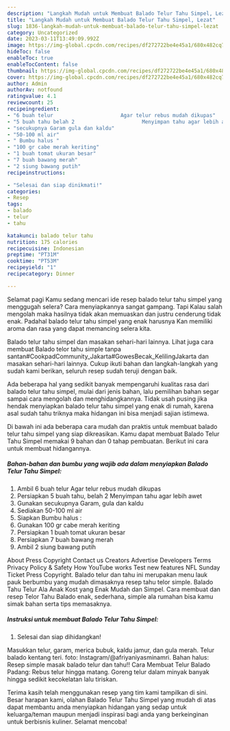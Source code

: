 ```yaml
---
description: "Langkah Mudah untuk Membuat Balado Telur Tahu Simpel, Lezat"
title: "Langkah Mudah untuk Membuat Balado Telur Tahu Simpel, Lezat"
slug: 1836-langkah-mudah-untuk-membuat-balado-telur-tahu-simpel-lezat
category: Uncategorized
date: 2023-03-11T13:49:09.992Z
image: https://img-global.cpcdn.com/recipes/df272722be4e45a1/680x482cq70/balado-telur-tahu-simpel-foto-resep-utama.jpg
hideToc: false
enableToc: true
enableTocContent: false
thumbnail: https://img-global.cpcdn.com/recipes/df272722be4e45a1/680x482cq70/balado-telur-tahu-simpel-foto-resep-utama.jpg
cover: https://img-global.cpcdn.com/recipes/df272722be4e45a1/680x482cq70/balado-telur-tahu-simpel-foto-resep-utama.jpg
author: Admin
authorAv: notfound
ratingvalue: 4.1
reviewcount: 25
recipeingredient:
- "6 buah telur                      Agar telur rebus mudah dikupas"
- "5 buah tahu belah 2                      Menyimpan tahu agar lebih awet"
- "secukupnya Garam gula dan kaldu"
- "50-100 ml air"
- " Bumbu halus "
- "100 gr cabe merah keriting"
- "1 buah tomat ukuran besar"
- "7 buah bawang merah"
- "2 siung bawang putih"
recipeinstructions:

- "Selesai dan siap dinikmati!"
categories:
- Resep
tags:
- balado
- telur
- tahu

katakunci: balado telur tahu 
nutrition: 175 calories
recipecuisine: Indonesian
preptime: "PT31M"
cooktime: "PT53M"
recipeyield: "1"
recipecategory: Dinner

---
```



Selamat pagi Kamu sedang mencari ide resep balado telur tahu simpel yang menggugah selera? Cara menyiapkannya sangat gampang. Tapi Kalau salah mengolah maka hasilnya tidak akan memuaskan dan justru cenderung tidak enak. Padahal balado telur tahu simpel yang enak harusnya Kan memiliki aroma dan rasa yang dapat memancing selera kita.


Balado telur tahu simpel dan masakan sehari-hari lainnya. Lihat juga cara membuat Balado telor tahu simple tanpa santan#CookpadCommunity_Jakarta#GowesBecak_KelilingJakarta dan masakan sehari-hari lainnya. Cukup ikuti bahan dan langkah-langkah yang sudah kami berikan, seluruh resep sudah teruji dengan baik.

Ada beberapa hal yang sedikit banyak mempengaruhi kualitas rasa dari balado telur tahu simpel, mulai dari jenis bahan, lalu pemilihan bahan segar sampai cara mengolah dan menghidangkannya. Tidak usah pusing jika hendak menyiapkan balado telur tahu simpel yang enak di rumah, karena asal sudah tahu triknya maka hidangan ini bisa menjadi sajian istimewa.


Di bawah ini ada beberapa cara mudah dan praktis untuk membuat balado telur tahu simpel yang siap dikreasikan. Kamu dapat membuat Balado Telur Tahu Simpel memakai 9 bahan dan 0 tahap pembuatan. Berikut ini cara untuk membuat hidangannya.

<!--inarticleads1-->

##### Bahan-bahan dan bumbu yang wajib ada dalam menyiapkan Balado Telur Tahu Simpel:

1. Ambil 6 buah telur                      Agar telur rebus mudah dikupas
1. Persiapkan 5 buah tahu, belah 2                      Menyimpan tahu agar lebih awet
1. Gunakan secukupnya Garam, gula dan kaldu
1. Sediakan 50-100 ml air
1. Siapkan  Bumbu halus :
1. Gunakan 100 gr cabe merah keriting
1. Persiapkan 1 buah tomat ukuran besar
1. Persiapkan 7 buah bawang merah
1. Ambil 2 siung bawang putih


About Press Copyright Contact us Creators Advertise Developers Terms Privacy Policy &amp; Safety How YouTube works Test new features NFL Sunday Ticket Press Copyright. Balado telur dan tahu ini merupakan menu lauk pauk berbumbu yang mudah dimasaknya resep tahu telor simple. Balado Tahu Telur Ala Anak Kost yang Enak Mudah dan Simpel. Cara membuat dan resep Telor Tahu Balado enak, sederhana, simple ala rumahan bisa kamu simak bahan serta tips memasaknya. 

<!--inarticleads2-->

##### Instruksi untuk membuat Balado Telur Tahu Simpel:


1. Selesai dan siap dihidangkan!

Masukkan telur, garam, merica bubuk, kaldu jamur, dan gula merah. Telur balado kentang teri. foto: Instagram/@afriyaniyasminamri. Bahan halus: Resep simple masak balado telur dan tahu!! Cara Membuat Telur Balado Padang: Rebus telur hingga matang. Goreng telur dalam minyak banyak hingga sedikit kecokelatan lalu tiriskan. 

Terima kasih telah menggunakan resep yang tim kami tampilkan di sini. Besar harapan kami, olahan Balado Telur Tahu Simpel yang mudah di atas dapat membantu anda menyiapkan hidangan yang sedap untuk keluarga/teman maupun menjadi inspirasi bagi anda yang berkeinginan untuk berbisnis kuliner. Selamat mencoba!
